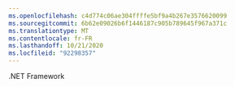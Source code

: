 ```yaml
---
ms.openlocfilehash: c4d774c06ae304ffffe5bf9a4b267e3576620099
ms.sourcegitcommit: 6b62e09026b6f1446187c905b789645f967a371c
ms.translationtype: MT
ms.contentlocale: fr-FR
ms.lasthandoff: 10/21/2020
ms.locfileid: "92298357"
---
```

.NET Framework